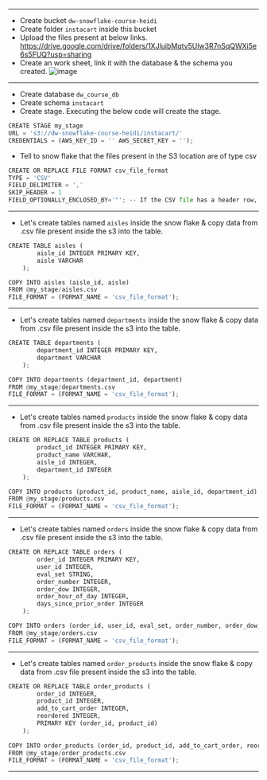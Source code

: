 ------------------------------------------------
- Create bucket `dw-snowflake-course-heidi`
- Create folder `instacart` inside this bucket
- Upload the files present at below links.
  https://drive.google.com/drive/folders/1XJluibMqtv5Ulw3R7nSqQWXi5e6s5FUQ?usp=sharing
- Create an work sheet, link it with the database & the schema you created.
  ![image](https://github.com/user-attachments/assets/d4196f18-052f-4119-af4d-9e1396acb2ef)
------------------------------------------------
- Create database `dw_course_db`
- Create schema `instacart`
- Create stage. Executing the below code will create the stage.
```python
CREATE STAGE my_stage
URL = 's3://dw-snowflake-course-heidi/instacart/'
CREDENTIALS = (AWS_KEY_ID = '' AWS_SECRET_KEY = '');
```
- Tell to snow flake that the files present in the S3 location are of type csv
```python
CREATE OR REPLACE FILE FORMAT csv_file_format
TYPE = 'CSV'
FIELD_DELIMITER = ','
SKIP_HEADER = 1
FIELD_OPTIONALLY_ENCLOSED_BY='"'; -- If the CSV file has a header row, skip it
```
------------------------------------------------
- Let's create tables named `aisles` inside the snow flake & copy data from .csv file present inside the s3 into the table.
```python
CREATE TABLE aisles (
        aisle_id INTEGER PRIMARY KEY,
        aisle VARCHAR
    );

COPY INTO aisles (aisle_id, aisle)
FROM @my_stage/aisles.csv
FILE_FORMAT = (FORMAT_NAME = 'csv_file_format');
```
------------------------------------------------
- Let's create tables named `departments` inside the snow flake & copy data from .csv file present inside the s3 into the table.
```python
CREATE TABLE departments (
        department_id INTEGER PRIMARY KEY,
        department VARCHAR
    );

COPY INTO departments (department_id, department)
FROM @my_stage/departments.csv
FILE_FORMAT = (FORMAT_NAME = 'csv_file_format');
```
------------------------------------------------
- Let's create tables named `products` inside the snow flake & copy data from .csv file present inside the s3 into the table.
```python
CREATE OR REPLACE TABLE products (
        product_id INTEGER PRIMARY KEY,
        product_name VARCHAR,
        aisle_id INTEGER,
        department_id INTEGER
    );

COPY INTO products (product_id, product_name, aisle_id, department_id)
FROM @my_stage/products.csv
FILE_FORMAT = (FORMAT_NAME = 'csv_file_format');
```
------------------------------------------------
- Let's create tables named `orders` inside the snow flake & copy data from .csv file present inside the s3 into the table.
```python
CREATE OR REPLACE TABLE orders (
        order_id INTEGER PRIMARY KEY,
        user_id INTEGER,
        eval_set STRING,
        order_number INTEGER,
        order_dow INTEGER,
        order_hour_of_day INTEGER,
        days_since_prior_order INTEGER
    );

COPY INTO orders (order_id, user_id, eval_set, order_number, order_dow, order_hour_of_day, days_since_prior_order)
FROM @my_stage/orders.csv
FILE_FORMAT = (FORMAT_NAME = 'csv_file_format');
```
------------------------------------------------
- Let's create tables named `order_products` inside the snow flake & copy data from .csv file present inside the s3 into the table.
```python
CREATE OR REPLACE TABLE order_products (
        order_id INTEGER,
        product_id INTEGER,
        add_to_cart_order INTEGER,
        reordered INTEGER,
        PRIMARY KEY (order_id, product_id)
    );
    
COPY INTO order_products (order_id, product_id, add_to_cart_order, reordered)
FROM @my_stage/order_products.csv
FILE_FORMAT = (FORMAT_NAME = 'csv_file_format');
```
------------------------------------------------
